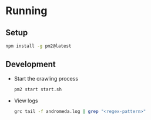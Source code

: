 # Running
## Setup
```bash
npm install -g pm2@latest
```

## Development
- Start the crawling process
    ```bash
    pm2 start start.sh
    ```
- View logs
    ```bash
    grc tail -f andromeda.log | grep "<regex-pattern>"
    ```
